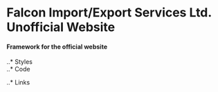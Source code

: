 # __Falcon Import/Export Services Ltd. Unofficial Website__
#### ______Framework for the official website______
..* Styles  
..* Code


..* Links


